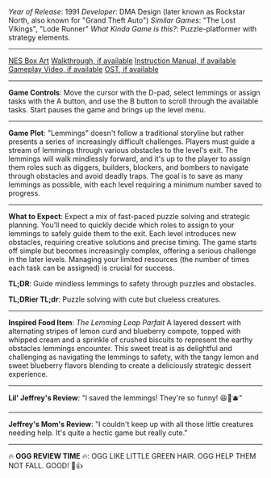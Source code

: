 *Year of Release*: 1991
*Developer*: DMA Design (later known as Rockstar North, also known for "Grand Theft Auto")
*Similar Games*: "The Lost Vikings", "Lode Runner"
*What Kinda Game is this?*: Puzzle-platformer with strategy elements.

---
[NES Box Art](https://www.google.com/search?tbm=isch&q=NES+Box+Art+Lemmings) 
[Walkthrough, if available](https://www.google.com/search?q=Walkthrough+NES+Lemmings)
[Instruction Manual, if available](https://www.google.com/search?q=NES+Instruction+Manual+Lemmings)
[Gameplay Video, if available](https://www.youtube.com/results?search_query=gameplay+NES+Lemmings) 
[OST, if available](https://www.youtube.com/results?search_query=NES+Lemmings+OST)

- - -
**Game Controls**:
Move the cursor with the D-pad, select lemmings or assign tasks with the A button, and use the B button to scroll through the available tasks. Start pauses the game and brings up the level menu.

- - -
**Game Plot**: 
"Lemmings" doesn't follow a traditional storyline but rather presents a series of increasingly difficult challenges. Players must guide a stream of lemmings through various obstacles to the level's exit. The lemmings will walk mindlessly forward, and it's up to the player to assign them roles such as diggers, builders, blockers, and bombers to navigate through obstacles and avoid deadly traps. The goal is to save as many lemmings as possible, with each level requiring a minimum number saved to progress.

- - -
**What to Expect**: 
Expect a mix of fast-paced puzzle solving and strategic planning. You’ll need to quickly decide which roles to assign to your lemmings to safely guide them to the exit. Each level introduces new obstacles, requiring creative solutions and precise timing. The game starts off simple but becomes increasingly complex, offering a serious challenge in the later levels. Managing your limited resources (the number of times each task can be assigned) is crucial for success.

**TL;DR**:
Guide mindless lemmings to safety through puzzles and obstacles.

**TL;DRier TL;dr**: 
Puzzle solving with cute but clueless creatures.

---
**Inspired Food Item**: *The Lemming Leap Parfait*
A layered dessert with alternating stripes of lemon curd and blueberry compote, topped with whipped cream and a sprinkle of crushed biscuits to represent the earthy obstacles lemmings encounter. This sweet treat is as delightful and challenging as navigating the lemmings to safety, with the tangy lemon and sweet blueberry flavors blending to create a deliciously strategic dessert experience.

---
**Lil' Jeffrey's Review**: "I saved the lemmings! They're so funny! 😆🍋🫐"

---
**Jeffrey's Mom's Review**: "I couldn't keep up with all those little creatures needing help. It's quite a hectic game but really cute."

---
🔥 **OGG REVIEW TIME** 🔥: OGG LIKE LITTLE GREEN HAIR. OGG HELP THEM NOT FALL. GOOD! 🍂👍